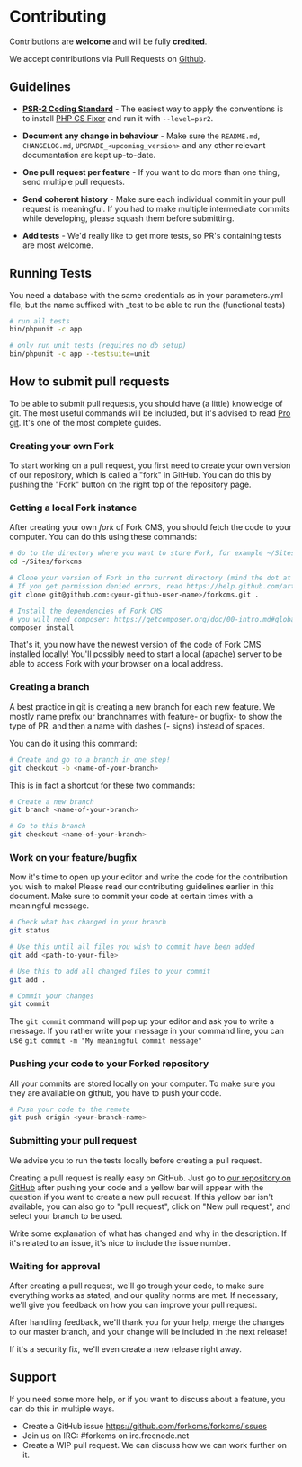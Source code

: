 # Contributing

Contributions are **welcome** and will be fully **credited**.

We accept contributions via Pull Requests on [Github](https://github.com/forkcms/forkcms).

## Guidelines

- **[PSR-2 Coding Standard](https://github.com/php-fig/fig-standards/blob/master/accepted/PSR-2-coding-style-guide.md)** - The easiest way to apply the conventions is to install [PHP CS Fixer](https://github.com/FriendsOfPHP/PHP-CS-Fixer) and run it with `--level=psr2`.

- **Document any change in behaviour** - Make sure the `README.md`, `CHANGELOG.md`, `UPGRADE_<upcoming_version>` and any other relevant documentation are kept up-to-date.

- **One pull request per feature** - If you want to do more than one thing, send multiple pull requests.

- **Send coherent history** - Make sure each individual commit in your pull request is meaningful. If you had to make multiple intermediate commits while developing, please squash them before submitting.

- **Add tests** - We'd really like to get more tests, so PR's containing tests are most welcome.

## Running Tests

You need a database with the same credentials as in your parameters.yml file, but the name suffixed with _test to be able to run the (functional tests)

``` bash
# run all tests
bin/phpunit -c app

# only run unit tests (requires no db setup)
bin/phpunit -c app --testsuite=unit
```

## How to submit pull requests

To be able to submit pull requests, you should have (a little) knowledge of git. The most useful commands will be included, but it's advised to read [Pro git](http://git-scm.com/book/en/v2). It's one of the most complete guides.

### Creating your own Fork

To start working on a pull request, you first need to create your own  version of our repository, which is called a "fork" in GitHub. You can do this by pushing the "Fork" button on the right top of the repository page.

### Getting a local Fork instance

After creating your own *fork* of Fork CMS, you should fetch the code to your computer. You can do this using these commands:

```bash
# Go to the directory where you want to store Fork, for example ~/Sites/forkcms
cd ~/Sites/forkcms

# Clone your version of Fork in the current directory (mind the dot at the end)
# If you get permission denied errors, read https://help.github.com/articles/generating-ssh-keys/#platform-all
git clone git@github.com:<your-github-user-name>/forkcms.git .

# Install the dependencies of Fork CMS
# you will need composer: https://getcomposer.org/doc/00-intro.md#globally
composer install
```

That's it, you now have the newest version of the code of Fork CMS installed locally!
You'll possibly need to start a local (apache) server to be able to access Fork with your browser on a local address.

### Creating a branch

A best practice in git is creating a new branch for each new feature. We mostly name prefix our branchnames with feature- or bugfix- to show the type of PR, and then a name with dashes (- signs) instead of spaces.

You can do it using this command:

```bash
# Create and go to a branch in one step!
git checkout -b <name-of-your-branch>
```

This is in fact a shortcut for these two commands:

```bash
# Create a new branch
git branch <name-of-your-branch>

# Go to this branch
git checkout <name-of-your-branch>
```

### Work on your feature/bugfix

Now it's time to open up your editor and write the code for the contribution you wish to make!
Please read our contributing guidelines earlier in this document.
Make sure to commit your code at certain times with a meaningful message.

```bash
# Check what has changed in your branch
git status

# Use this until all files you wish to commit have been added
git add <path-to-your-file>

# Use this to add all changed files to your commit
git add .

# Commit your changes
git commit
```

The `git commit` command will pop up your editor and ask you to write a message. If you rather write your message in your command line, you can use `git commit -m "My meaningful commit message"`

### Pushing your code to your Forked repository

All your commits are stored locally on your computer. To make sure you they are available on github, you have to push your code.

```bash
# Push your code to the remote
git push origin <your-branch-name>
```

### Submitting your pull request

We advise you to run the tests locally before creating a pull request.

Creating a pull request is really easy on GitHub. Just go to [our repository on GitHub](https://github.com/forkcms/forkcms) after pushing your code and a yellow bar will appear with the question if you want to create a new pull request.
If this yellow bar isn't available, you can also go to "pull request", click on "New pull request", and select your branch to be used.

Write some explanation of what has changed and why in the description. If it's related to an issue, it's nice to include the issue number.

### Waiting for approval

After creating a pull request, we'll go trough your code, to make sure everything works as stated, and our quality norms are met. If necessary, we'll give you feedback on how you can improve your pull request.

After handling feedback, we'll thank you for your help, merge the changes to our master branch, and your change will be included in the next release!

If it's a security fix, we'll even create a new release right away.

## Support

If you need some more help, or if you want to discuss about a feature, you can do this in multiple ways.

* Create a GitHub issue <https://github.com/forkcms/forkcms/issues>
* Join us on IRC: #forkcms on irc.freenode.net
* Create a WIP pull request. We can discuss how we can work further on it.
